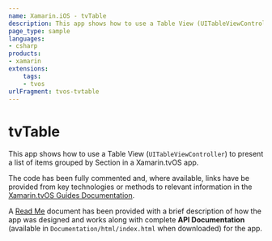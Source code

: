 ```yaml
---
name: Xamarin.iOS - tvTable
description: This app shows how to use a Table View (UITableViewController) to present a list of items grouped by Section in a Xamarin.tvOS app. The code has...
page_type: sample
languages:
- csharp
products:
- xamarin
extensions:
    tags:
    - tvos
urlFragment: tvos-tvtable
---
```

# tvTable

This app shows how to use a Table View (`UITableViewController`) to present a list of items grouped by Section in a Xamarin.tvOS app. 

The code has been fully commented and, where available, links have be provided from key technologies or methods to relevant information in the [Xamarin.tvOS Guides Documentation](https://docs.microsoft.com/xamarin/ios/tvos/).

A [Read Me](https://github.com/xamarin/monotouch-samples/tvos/tree/master/tvTable/Documentation) document has been provided with a brief description of how the app was designed and works along with complete **API Documentation** (available in `Documentation/html/index.html` when downloaded) for the app.
